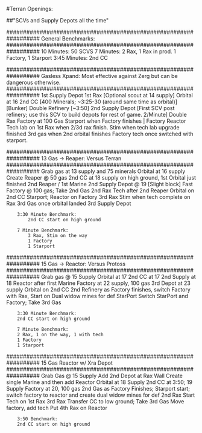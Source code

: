 #Terran Openings:

##"SCVs and Supply Depots all the time"


##################################################################
	General Benchmarks:
##################################################################
		10 Minutes: 50 SCVS
		7 Minutes: 2 Rax, 1 Rax in prod. 1 Factory, 1 Starport
		3:45 Minutes: 2nd CC

##################################################################
	Gasless Xpand: Most effective against Zerg but can be 
		dangerous otherwise.
##################################################################
		1st Supply Depot
		1st Rax
			[Optional scout at 14 supply]
		Orbital at 16
		2nd CC [400 Minerals; ~3:25-30 (around same time as orbital)]
			[Bunker]
		Double Refinery [~3:50]
		2nd Supply Depot [First SCV post refinery; use this SCV to build depots for rest of game. 2/Minute]
		Double Rax
		Factory at 100 Gas
		Starport when Factory finishes | Factory Reactor
		Tech lab on 1st Rax when 2/3d rax finish. Stim when tech lab upgrade finished
		3rd gas when 2nd orbital finishes
		Factory tech once switched with starport.


##################################################################
	13 Gas -> Reaper: Versus Terran
##################################################################
		Grab gas at 13 supply and 75 minerals
		Orbital at 16 supply
		Create Reaper @ 50 gas 
		2nd CC at 18 supply on high ground, 1st Orbital just finished
		2nd Reaper / 1st Marine
		2nd Supply Depot @ 19 [Slight block] 
		Fast Factory @ 100 gas; Take 2nd Gas
		2nd Rax
		Tech after 2nd Reaper
		Orbital on 2nd CC
		Starport; Reactor on Factory
		3rd Rax
		Stim when tech complete on Rax
		3rd Gas once orbital landed
		3rd Supply Depot

		3:30 Minute Benchmark:
			2nd CC start on high ground

		7 Minute Benchmark:
			3 Rax, Stim on the way
			1 Factory
			1 Starport

##################################################################
	15 Gas -> Reactor: Versus Protoss
################################################################## 
		Grab gas @ 15 Supply
		Orbital at 17
		2nd CC at 17
		2nd Supply at 18
		Reactor after first Marine
		Factory at 22 supply, 100 gas
		3rd Depot at 23 supply
		Orbital on 2nd CC
		2nd Refinery as Factory finishes, switch Factory with Rax, Start on Dual widow mines for def
		StarPort
		Switch StarPort and Factory; Take 3rd Gas

		3:30 Minute Benchmark:
		2nd CC start on high ground

		7 Minute Benchmark:
		2 Rax, 1 on the way, 1 with tech
		1 Factory
		1 Starport

##################################################################
	15 Gas Reactor w/ Xra Depot
##################################################################
		Grab Gas @ 15 Supply
		Add 2nd Depot at Rax Wall
		Create single Marine and then add Reactor
		Orbital at 18 Supply
		2nd CC at 3:50; 19 Supply
		Factory at 20, 100 gas
		2nd Gas as Factory Finishes; Starport start; switch factory to reactor and create dual widow mines for def
		2nd Rax
		Start Tech on 1st Rax
		3rd Rax
		Transfer CC to low ground; Take 3rd Gas
		Move factory, add tech
		Put 4th Rax on Reactor

		3:50 Benchmark:
		2nd CC start on high ground
